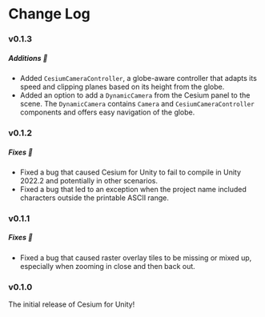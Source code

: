 # Change Log

### v0.1.3

##### Additions :tada:

- Added `CesiumCameraController`, a globe-aware controller that adapts its speed and clipping planes based on its height from the globe.
- Added an option to add a `DynamicCamera` from the Cesium panel to the scene. The `DynamicCamera` contains `Camera` and `CesiumCameraController` components and offers easy navigation of the globe.

### v0.1.2

##### Fixes :wrench:

- Fixed a bug that caused Cesium for Unity to fail to compile in Unity 2022.2 and potentially in other scenarios.
- Fixed a bug that led to an exception when the project name included characters outside the printable ASCII range.

### v0.1.1

##### Fixes :wrench:

- Fixed a bug that caused raster overlay tiles to be missing or mixed up, especially when zooming in close and then back out.

### v0.1.0

The initial release of Cesium for Unity!
